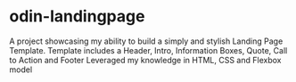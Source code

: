 # odin-landingpage
A project showcasing my ability to build a simply and stylish Landing Page Template.
Template includes a Header, Intro, Information Boxes, Quote, Call to Action and Footer
Leveraged my knowledge in HTML, CSS and Flexbox model